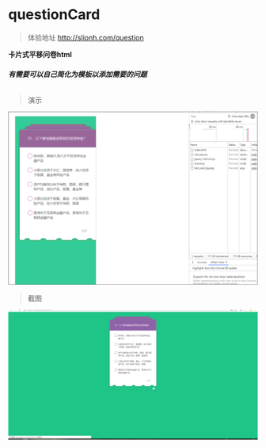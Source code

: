 # questionCard
>体验地址 <a href="http://slionh.com/question">http://slionh.com/question</a>

**卡片式平移问卷html**

###### **有需要可以自己简化为模板以添加需要的问题**

> 演示

![image](https://github.com/s-lion-h/questionCard/blob/master/22.gif?raw=true)

>截图
>
![image](https://github.com/s-lion-h/questionCard/blob/master/1587448654(1).jpg?raw=true)
